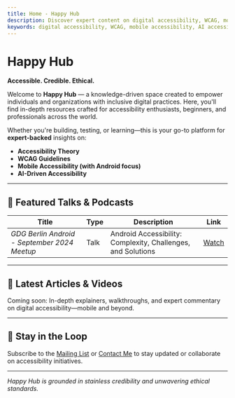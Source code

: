 ```yaml
---
title: Home - Happy Hub
description: Discover expert content on digital accessibility, WCAG, mobile accessibility, and AI-driven accessibility. Created by Puneet, a leading voice in accessibility.
keywords: digital accessibility, WCAG, mobile accessibility, AI accessibility, accessibility expert, accessible design, inclusive tech, a11y, Happy Hub
---
```

# Happy Hub
**Accessible. Credible. Ethical.**

Welcome to **Happy Hub** — a knowledge-driven space created to empower individuals and organizations with inclusive digital practices. Here, you'll find in-depth resources crafted for accessibility enthusiasts, beginners, and professionals across the world.

Whether you're building, testing, or learning—this is your go-to platform for **expert-backed** insights on:

- **Accessibility Theory**  
- **WCAG Guidelines**  
- **Mobile Accessibility (with Android focus)**  
- **AI-Driven Accessibility**

---

## 🎥 Featured Talks & Podcasts

| Title | Type | Description | Link |
|-------|------|-------------|------|
| *GDG Berlin Android - September 2024 Meetup* | Talk | Android Accessibility: Complexity, Challenges, and Solutions | [Watch](https://youtu.be/av673I4GsLA?si=1jkYCuyEUowyFNnP) |

---

## 📰 Latest Articles & Videos

Coming soon: In-depth explainers, walkthroughs, and expert commentary on digital accessibility—mobile and beyond.

---

## 💬 Stay in the Loop

Subscribe to the [Mailing List](https://groups.google.com/g/happy-hub-mailing-list) or [Contact Me](./contact.md) to stay updated or collaborate on accessibility initiatives.

---

*Happy Hub is grounded in stainless credibility and unwavering ethical standards.*